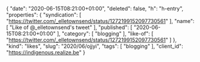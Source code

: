 {
  "date": "2020-06-15T08:21:00+01:00",
  "deleted": false,
  "h": "h-entry",
  "properties": {
    "syndication": [
      "https://twitter.com/_elletownsend/status/1272199152097730561"
    ],
    "name": [
      "Like of @_elletownsend's tweet"
    ],
    "published": [
      "2020-06-15T08:21:00+01:00"
    ],
    "category": [
      "blogging"
    ],
    "like-of": [
      "https://twitter.com/_elletownsend/status/1272199152097730561"
    ]
  },
  "kind": "likes",
  "slug": "2020/06/ojjyi",
  "tags": [
    "blogging"
  ],
  "client_id": "https://indigenous.realize.be"
}
